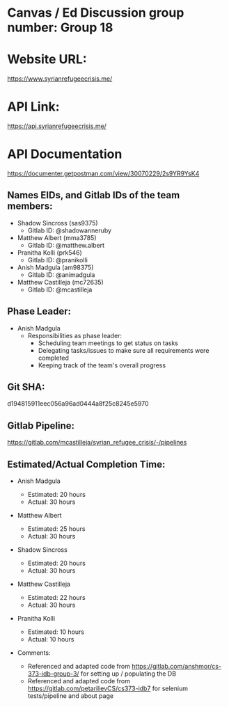 # Canvas / Ed Discussion group number: Group 18

# Website URL:
https://www.syrianrefugeecrisis.me/

# API Link:
https://api.syrianrefugeecrisis.me/

# API Documentation
https://documenter.getpostman.com/view/30070229/2s9YR9YsK4

## Names EIDs, and Gitlab IDs of the team members:
* Shadow Sincross (sas9375)
    * Gitlab ID: @shadowanneruby
* Matthew Albert (mma3785)
    * Gitlab ID: @matthew.albert
* Pranitha Kolli (prk546)
    * Gitlab ID: @pranikolli
* Anish Madgula (am98375)
    * Gitlab ID: @animadgula
* Matthew Castilleja (mc72635)
    * Gitlab ID: @mcastilleja

## Phase Leader:
* Anish Madgula
    * Responsibilities as phase leader:
        * Scheduling team meetings to get status on tasks
        * Delegating tasks/issues to make sure all requirements were completed
        * Keeping track of the team's overall progress

## Git SHA:
d194815911eec056a96ad0444a8f25c8245e5970

## Gitlab Pipeline:
https://gitlab.com/mcastilleja/syrian_refugee_crisis/-/pipelines

## Estimated/Actual Completion Time:
* Anish Madgula
    * Estimated: 20 hours
    * Actual: 30 hours
* Matthew Albert
    * Estimated: 25 hours
    * Actual: 30 hours
* Shadow Sincross
    * Estimated: 20 hours
    * Actual: 30 hours
* Matthew Castilleja
    * Estimated: 22 hours
    * Actual: 30 hours
* Pranitha Kolli
    * Estimated: 10 hours
    * Actual: 10 hours

* Comments: 
    - Referenced and adapted code from https://gitlab.com/anshmor/cs-373-idb-group-3/ for setting up / populating the DB
    - Referenced and adapted code from https://gitlab.com/petarilievCS/cs373-idb7 for selenium tests/pipeline and about page